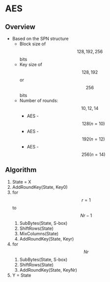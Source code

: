 # AES

## Overview

* Based on the SPN structure
  * Block size of$$128,192, 256$$bits
  * Key size of$$128,192$$or $$256$$bits
  * Number of rounds: $$10,12,14$$
    * AES -$$128 (n=10)$$
    * AES -$$192 (n=12)$$
    * AES -$$256 (n=14)$$

## Algorithm

1. State = X 
2. AddRoundKey\(State, Key0\) 
3. for $$r = 1$$ to $$Nr - 1 $$
   1. SubBytes\(State, S-box\) 
   2. ShiftRows\(State\) 
   3. MixColumns\(State\)
   4. AddRoundKey\(State, Keyr\) 
4. for $$Nr$$
   1. SubBytes\(State, S-box\) 
   2. ShiftRows\(State\) 
   3. AddRoundKey\(State, KeyNr\) 
5. Y = State

